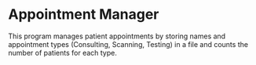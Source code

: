 # Appointment Manager

This program manages patient appointments by storing names and appointment types (Consulting, Scanning, Testing) in a file and counts the number of patients for each type.
